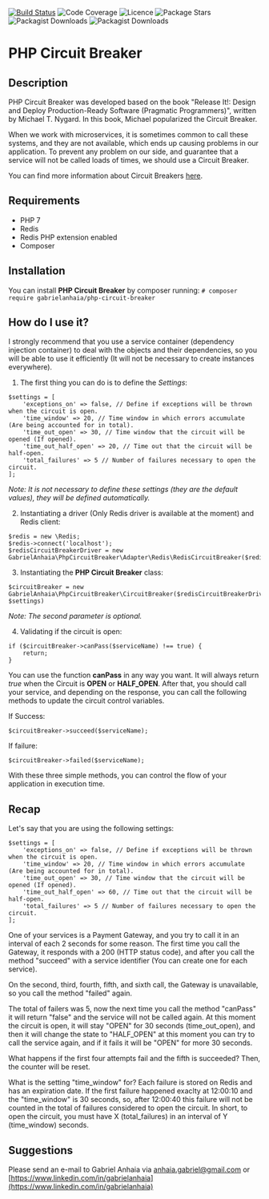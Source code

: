 [![Build Status](https://travis-ci.com/gabrielanhaia/laravel-circuit-breaker.svg?branch=master)](https://travis-ci.com/gabrielanhaia/laravel-circuit-breaker)
![Code Coverage](https://img.shields.io/badge/coverage-100%25-green)
![Licence](https://img.shields.io/badge/licence-MIT-blue)
![Package Stars](https://img.shields.io/badge/stars-%E2%98%85%E2%98%85%E2%98%85%E2%98%85%E2%98%85-yellow)
![Packagist Downloads](https://img.shields.io/github/downloads/gabrielanhaia/php-circuit-breaker/total)
![Packagist Downloads](https://img.shields.io/packagist/dt/gabrielanhaia/php-circuit-breaker)

# PHP Circuit Breaker

## Description

PHP Circuit Breaker was developed based on the book "Release It!: Design and Deploy Production-Ready Software (Pragmatic Programmers)", written by Michael T. Nygard.
In this book, Michael popularized the Circuit Breaker.

When we work with microservices, it is sometimes common to call these systems, and they are not available, which ends up causing problems in our application. To prevent any problem on our side, and guarantee that a service will not be called loads of times, we should use a Circuit Breaker.

You can find more information about Circuit Breakers [here](https://martinfowler.com/bliki/CircuitBreaker.html).


## Requirements

- PHP 7
- Redis
- Redis PHP extension enabled
- Composer


## Installation

You can install **PHP Circuit Breaker** by composer running:
```# composer require gabrielanhaia/php-circuit-breaker```


## How do I use it?

I strongly recommend that you use a service container (dependency injection container) to deal with the objects and their dependencies, so you will be able to use it efficiently (It will not be necessary to create instances everywhere).

1. The first thing you can do is to define the *Settings*:

```
$settings = [
    'exceptions_on' => false, // Define if exceptions will be thrown when the circuit is open.
    'time_window' => 20, // Time window in which errors accumulate (Are being accounted for in total).
    'time_out_open' => 30, // Time window that the circuit will be opened (If opened).
    'time_out_half_open' => 20, // Time out that the circuit will be half-open.
    'total_failures' => 5 // Number of failures necessary to open the circuit.
];
```

*Note: It is not necessary to define these settings (they are the default values), they will be defined automatically.*

2. Instantiating a driver (Only Redis driver is available at the moment) and Redis client:

```
$redis = new \Redis;
$redis->connect('localhost');
$redisCircuitBreakerDriver = new GabrielAnhaia\PhpCircuitBreaker\Adapter\Redis\RedisCircuitBreaker($redis);

```

3. Instantiating the **PHP Circuit Breaker** class:

```
$circuitBreaker = new GabrielAnhaia\PhpCircuitBreaker\CircuitBreaker($redisCircuitBreakerDriver, $settings)
```
*Note: The second parameter is optional.*

4. Validating if the circuit is open:

```
if ($circuitBreaker->canPass($serviceName) !== true) {
    return;
}
```

You can use the function **canPass** in any way you want. It will always return *true* when the Circuit is **OPEN** or **HALF_OPEN**.
After that, you should call your service, and depending on the response, you can call the following methods to update the circuit control variables.

If Success:
```
$circuitBreaker->succeed($serviceName);
```

If failure:
```
$circuitBreaker->failed($serviceName);
```

With these three simple methods, you can control the flow of your application in execution time. 


## Recap

Let's say that you are using the following settings:

```
$settings = [
    'exceptions_on' => false, // Define if exceptions will be thrown when the circuit is open.
    'time_window' => 20, // Time window in which errors accumulate (Are being accounted for in total).
    'time_out_open' => 30, // Time window that the circuit will be opened (If opened).
    'time_out_half_open' => 60, // Time out that the circuit will be half-open.
    'total_failures' => 5 // Number of failures necessary to open the circuit.
];
```

One of your services is a Payment Gateway, and you try to call it in an interval of each 2 seconds for some reason.
The first time you call the Gateway, it responds with a 200 (HTTP status code), and after you call the method "succeed" with a service identifier (You can create one for each service).

On the second, third, fourth, fifth, and sixth call, the Gateway is unavailable, so you call the method "failed" again.

The total of failers was 5, now the next time you call the method "canPass" it will return "false" and the service will not be called again.
At this moment the circuit is open, it will stay "OPEN" for 30 seconds (time_out_open), and then it will change the state to "HALF_OPEN" at this moment you can try to call the service again, and if it fails it will be "OPEN" for more 30 seconds.

What happens if the first four attempts fail and the fifth is succeeded?
Then, the counter will be reset.

What is the setting "time_window" for?
Each failure is stored on Redis and has an expiration date. 
If the first failure happened exaclty at 12:00:10 and the "time_window" is 30 seconds, so, after 12:00:40 this failure will not be counted in the total of failures considered to open the circuit.
In short, to open the circuit, you must have X (total_failures) in an interval of Y (time_window) seconds.


## Suggestions

Please send an e-mail to Gabriel Anhaia via anhaia.gabriel@gmail.com or [https://www.linkedin.com/in/gabrielanhaia](https://www.linkedin.com/in/gabrielanhaia)
